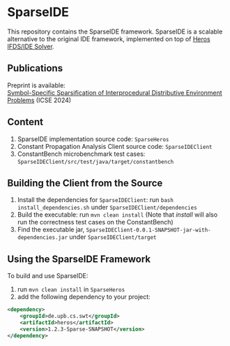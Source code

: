 # SparseIDE

This repository contains the SparseIDE framework. SparseIDE is a scalable alternative to the original IDE framework, implemented on top of [Heros IFDS/IDE Solver](https://github.com/soot-oss/heros).

## Publications
Preprint is available:  
[Symbol-Specific Sparsification of Interprocedural Distributive Environment Problems](/SparseIDE_preprint.pdf) (ICSE 2024)

## Content

1. SparseIDE implementation source code: `SparseHeros`  
2. Constant Propagation Analysis Client source code: `SparseIDEClient`
3. ConstantBench microbenchmark test cases: `SparseIDEClient/src/test/java/target/constantbench`

## Building the Client from the Source

1. Install the dependencies for `SparseIDEClient`: run `bash install_dependencies.sh` under `SparseIDEClient/dependencies`
2. Build the executable: run `mvn clean install` (Note that *install* will also run the correctness test cases on the ConstantBench)
3. Find the executable jar, `SparseIDEClient-0.0.1-SNAPSHOT-jar-with-dependencies.jar` under `SparseIDEClient/target`

## Using the SparseIDE Framework

To build and use SparseIDE:

1. run `mvn clean install` in `SparseHeros`
2. add the following dependency to your project:

```xml
<dependency>
    <groupId>de.upb.cs.swt</groupId>
    <artifactId>heros</artifactId>
    <version>1.2.3-Sparse-SNAPSHOT</version>
</dependency>
```
